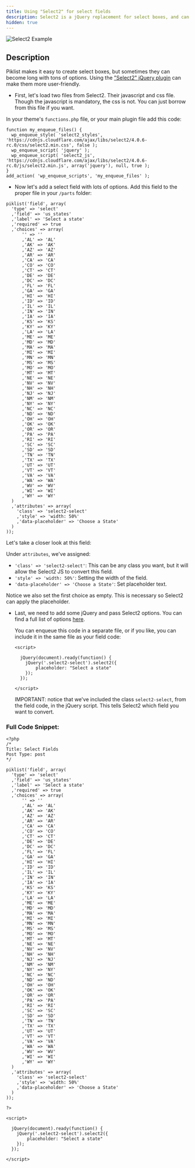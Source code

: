 ```yaml
---
title: Using "Select2" for select fields
description: Select2 is a jQuery replacement for select boxes, and can easily be used with Piklist
hidden: true
---
```



![Select2 Example](/images/select2.png)


## Description
Piklist makes it easy to create select boxes, but sometimes they can become long with tons of options. Using the ["Select2" jQuery plugin](https://select2.org/) can make them more user-friendly.

* First, let's load two files from Select2. Their javascript and css file. Though the javascript is mandatory, the css is not. You can just borrow from this file if you want.

In your theme's `functions.php` file, or your main plugin file add this code:

```
function my_enqueue_files() {
  wp_enqueue_style( 'select2_styles', 'https://cdnjs.cloudflare.com/ajax/libs/select2/4.0.6-rc.0/css/select2.min.css', false );
  wp_enqueue_script( 'jquery' );
  wp_enqueue_script( 'select2_js', 'https://cdnjs.cloudflare.com/ajax/libs/select2/4.0.6-rc.0/js/select2.min.js', array('jquery'), null, true );
}
add_action( 'wp_enqueue_scripts', 'my_enqueue_files' );
```

* Now let's add a select field with lots of options. Add this field to the proper file in your `/parts` folder:

```
piklist('field', array(
  'type' => 'select'
  ,'field' => 'us_states'
  ,'label' => 'Select a state'
  ,'required' => true
  ,'choices' => array(
      '' => ''
      ,'AL' => 'AL'
      ,'AK' => 'AK'
      ,'AZ' => 'AZ'
      ,'AR' => 'AR'
      ,'CA' => 'CA'
      ,'CO' => 'CO'
      ,'CT' => 'CT'
      ,'DE' => 'DE'
      ,'DC' => 'DC'
      ,'FL' => 'FL'
      ,'GA' => 'GA'
      ,'HI' => 'HI'
      ,'ID' => 'ID'
      ,'IL' => 'IL'
      ,'IN' => 'IN'
      ,'IA' => 'IA'
      ,'KS' => 'KS'
      ,'KY' => 'KY'
      ,'LA' => 'LA'
      ,'ME' => 'ME'
      ,'MD' => 'MD'
      ,'MA' => 'MA'
      ,'MI' => 'MI'
      ,'MN' => 'MN'
      ,'MS' => 'MS'
      ,'MO' => 'MO'
      ,'MT' => 'MT'
      ,'NE' => 'NE'
      ,'NV' => 'NV'
      ,'NH' => 'NH'
      ,'NJ' => 'NJ'
      ,'NM' => 'NM'
      ,'NY' => 'NY'
      ,'NC' => 'NC'
      ,'ND' => 'ND'
      ,'OH' => 'OH'
      ,'OK' => 'OK'
      ,'OR' => 'OR'
      ,'PA' => 'PA'
      ,'RI' => 'RI'
      ,'SC' => 'SC'
      ,'SD' => 'SD'
      ,'TN' => 'TN'
      ,'TX' => 'TX'
      ,'UT' => 'UT'
      ,'VT' => 'VT'
      ,'VA' => 'VA'
      ,'WA' => 'WA'
      ,'WV' => 'WV'
      ,'WI' => 'WI'
      ,'WY' => 'WY'
  )
  ,'attributes' => array(
    'class' => 'select2-select'
    ,'style' => 'width: 50%'
    ,'data-placeholder' => 'Choose a State'
  )
));
```

Let's take a closer look at this field:

Under `attributes`, we've assigned:

* `'class' => 'select2-select'`: This can be any class you want, but it will allow the Select2 JS to convert this field.
* `'style' => 'width: 50%'`: Setting the width of the field.
* `'data-placeholder' => 'Choose a State'`: Set placeholder text.

Notice we also set the first choice as empty. This is necessary so Select2 can apply the placeholder.

* Last, we need to add some jQuery and pass Select2 options. You can find a full list of options [here](https://select2.org/).

  You can enqueue this code in a separate file, or if you like, you can include it in the same file as your field code:


  ```
  <script>

    jQuery(document).ready(function() {
      jQuery('.select2-select').select2({
          placeholder: "Select a state"
      });
    });

  </script>
  ```

  IMPORTANT: notice that we've included the class `select2-select`, from the field code, in the jQuery script. This tells Select2 which field you want to convert.



### Full Code Snippet:

```
<?php
/*
Title: Select Fields
Post Type: post
*/

piklist('field', array(
  'type' => 'select'
  ,'field' => 'us_states'
  ,'label' => 'Select a state'
  ,'required' => true
  ,'choices' => array(
      '' => ''
      ,'AL' => 'AL'
      ,'AK' => 'AK'
      ,'AZ' => 'AZ'
      ,'AR' => 'AR'
      ,'CA' => 'CA'
      ,'CO' => 'CO'
      ,'CT' => 'CT'
      ,'DE' => 'DE'
      ,'DC' => 'DC'
      ,'FL' => 'FL'
      ,'GA' => 'GA'
      ,'HI' => 'HI'
      ,'ID' => 'ID'
      ,'IL' => 'IL'
      ,'IN' => 'IN'
      ,'IA' => 'IA'
      ,'KS' => 'KS'
      ,'KY' => 'KY'
      ,'LA' => 'LA'
      ,'ME' => 'ME'
      ,'MD' => 'MD'
      ,'MA' => 'MA'
      ,'MI' => 'MI'
      ,'MN' => 'MN'
      ,'MS' => 'MS'
      ,'MO' => 'MO'
      ,'MT' => 'MT'
      ,'NE' => 'NE'
      ,'NV' => 'NV'
      ,'NH' => 'NH'
      ,'NJ' => 'NJ'
      ,'NM' => 'NM'
      ,'NY' => 'NY'
      ,'NC' => 'NC'
      ,'ND' => 'ND'
      ,'OH' => 'OH'
      ,'OK' => 'OK'
      ,'OR' => 'OR'
      ,'PA' => 'PA'
      ,'RI' => 'RI'
      ,'SC' => 'SC'
      ,'SD' => 'SD'
      ,'TN' => 'TN'
      ,'TX' => 'TX'
      ,'UT' => 'UT'
      ,'VT' => 'VT'
      ,'VA' => 'VA'
      ,'WA' => 'WA'
      ,'WV' => 'WV'
      ,'WI' => 'WI'
      ,'WY' => 'WY'
  )
  ,'attributes' => array(
    'class' => 'select2-select'
    ,'style' => 'width: 50%'
    ,'data-placeholder' => 'Choose a State'
  )
));

?>

<script>

  jQuery(document).ready(function() {
    jQuery('.select2-select').select2({
        placeholder: "Select a state"
    });
  });

</script>
```
